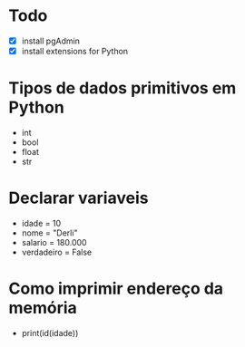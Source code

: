 # Todo
- [x] install pgAdmin
- [x] install extensions for Python
# Tipos de dados primitivos em Python
* int
* bool
* float
* str
# Declarar variaveis
- idade = 10
- nome = "Derli"
- salario = 180.000
- verdadeiro = False

# Como imprimir endereço da memória
- print(id(idade))